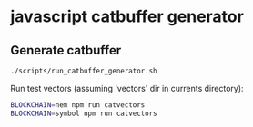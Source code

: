 # javascript catbuffer generator

## Generate catbuffer

```sh
./scripts/run_catbuffer_generator.sh
```

Run test vectors (assuming 'vectors' dir in currents directory):

```bash
BLOCKCHAIN=nem npm run catvectors
BLOCKCHAIN=symbol npm run catvectors
```
